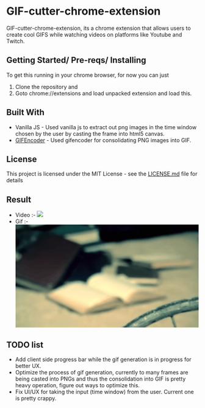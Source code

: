 # GIF-cutter-chrome-extension

GIF-cutter-chrome-extension, its a chrome extension that allows users to create cool GIFS while watching videos on platforms like Youtube and Twitch.

## Getting Started/ Pre-reqs/ Installing

To get this running in your chrome browser, for now you can just
1. Clone the repository and 
2. Goto chrome://extensions and load unpacked extension and load this. 

## Built With
* Vanilla JS - Used vanilla js to extract out png images in the time window chosen by the user by casting the frame into html5 canvas.
* [GIFEncoder](https://github.com/antimatter15/jsgif) - Used gifencoder for consolidating PNG images into GIF.


## License

This project is licensed under the MIT License - see the [LICENSE.md](LICENSE.md) file for details

## Result
* Video :- ![](https://www.youtube.com/watch?v=ei8hPkyJ0bU)
* Gif :- ![](examples/crushcrushcrush.gif)

## TODO list

* Add client side progress bar while the gif generation is in progress for better UX.
* Optimize the process of gif generation, currently to many frames are being casted into PNGs and thus the consolidation into GIF is pretty heavy operation, figure out ways to optimize this.
* Fix UI/UX for taking the input (time window) from the user. Current one is pretty crappy.
